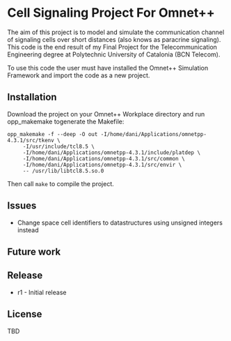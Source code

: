 # Cell Signaling Project For Omnet++

The aim of this project is to model and simulate the communication channel of signaling cells over short distances (also knows as paracrine signaling). This code is the end result of my Final Project for the Telecommunication Engineering degree at Polytechnic University of Catalonia (BCN Telecom).

To use this code the user must have installed the Omnet++ Simulation Framework and import the code as a new project.

## Installation

Download the project on your Omnet++ Workplace directory and run opp_makemake togenerate the Makefile:

```
opp_makemake -f --deep -O out -I/home/dani/Applications/omnetpp-4.3.1/src/tkenv \
     -I/usr/include/tcl8.5 \
     -I/home/dani/Applications/omnetpp-4.3.1/include/platdep \
     -I/home/dani/Applications/omnetpp-4.3.1/src/common \
     -I/home/dani/Applications/omnetpp-4.3.1/src/envir \
     -- /usr/lib/libtcl8.5.so.0
```
Then call `make` to compile the project.

## Issues

* Change space cell identifiers to datastructures using unsigned integers instead

## Future work

## Release

* r1 - Initial release

## License

TBD

